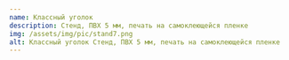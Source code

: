 ```yaml
---
name: Классный уголок
description: Стенд, ПВХ 5 мм, печать на самоклеющейся пленке
img: /assets/img/pic/stand7.png
alt: Классный уголок Стенд, ПВХ 5 мм, печать на самоклеющейся пленке
---
```

